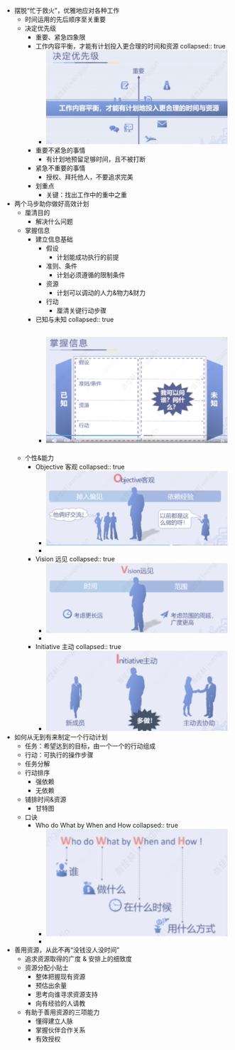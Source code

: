 - 摆脱“忙于救火”，优雅地应对各种工作
	- 时间运用的先后顺序至关重要
	- 决定优先级
		- 重要、紧急四象限
		- 工作内容平衡，才能有计划投入更合理的时间和资源
		  collapsed:: true
			- ![image.png](../assets/image_1660063315435_0.png)
		- 重要不紧急的事情
			- 有计划地预留足够时间，且不被打断
		- 紧急不重要的事情
			- 授权、拜托他人，不要追求完美
		- 划重点
			- 关键：找出工作中的重中之重
- 两个马步助你做好高效计划
	- 厘清目的
		- 解决什么问题
	- 掌握信息
		- 建立信息基础
			- 假设
				- 计划能成功执行的前提
			- 准则、条件
				- 计划必须遵循的限制条件
			- 资源
				- 计划可以调动的人力&物力&财力
			- 行动
				- 厘清关键行动步骤
		- 已知与未知
		  collapsed:: true
			- ![image.png](../assets/image_1660141087564_0.png)
				-
	- 个性&能力
		- Objective 客观
		  collapsed:: true
			- ![image.png](../assets/image_1660141214455_0.png)
			-
		- Vision 远见
		  collapsed:: true
			- ![image.png](../assets/image_1660141251130_0.png)
			-
		- Initiative 主动
		  collapsed:: true
			- ![image.png](../assets/image_1660141305403_0.png)
- 如何从无到有来制定一个行动计划
	- 任务：希望达到的目标，由一个一个的行动组成
	- 行动：可执行的操作步骤
	- 任务分解
	- 行动排序
		- 强依赖
		- 无依赖
	- 铺排时间&资源
		- 甘特图
	- 口诀
		- Who do What by When and How
		  collapsed:: true
			- ![image.png](../assets/image_1660141587817_0.png)
			-
- 善用资源，从此不再“没钱没人没时间”
	- 追求资源取得的广度 & 安排上的细致度
	- 资源分配小贴士
		- 整体把握现有资源
		- 预估出余量
		- 思考向谁寻求资源支持
		- 向有经验的人请教
	- 有助于善用资源的三项能力
		- 懂得建立人脉
		- 掌握伙伴合作关系
		- 有效授权